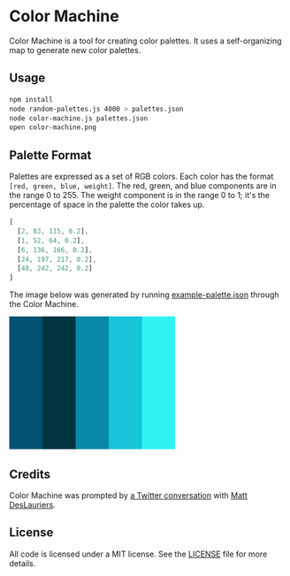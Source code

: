 # Color Machine #

Color Machine is a tool for creating color palettes. It uses a self-organizing
map to generate new color palettes.

## Usage ##

```bash
npm install
node random-palettes.js 4000 > palettes.json
node color-machine.js palettes.json
open color-machine.png
```

## Palette Format ##

Palettes are expressed as a set of RGB colors. Each color has the format
`[red, green, blue, weight]`. The red, green, and blue components are in the
range 0 to 255. The weight component is in the range 0 to 1; it's the percentage
of space in the palette the color takes up.

```javascript
[
  [2, 83, 115, 0.2],
  [1, 52, 64, 0.2],
  [6, 136, 166, 0.2],
  [24, 197, 217, 0.2],
  [48, 242, 242, 0.2]
]
```

The image below was generated by running [example-palette.json](example-palette.json)
through the Color Machine.

![An example palette with a lot of blues.](example-palette.png)

## Credits ##

Color Machine was prompted by [a Twitter conversation][origin] with [Matt DesLauriers][].

## License ##

All code is licensed under a MIT license. See the [LICENSE](LICENSE) file for
more details.

[origin]: https://twitter.com/mattdesl/status/1258730249023438848 "Matt DesLauriers (Twitter): ML / AI friends — I have thousands of color palettes...I'd like to synthesize new palettes..."
[Matt DesLauriers]: https://github.com/mattdesl "Matt Des (GitHub): @mattdesl"
